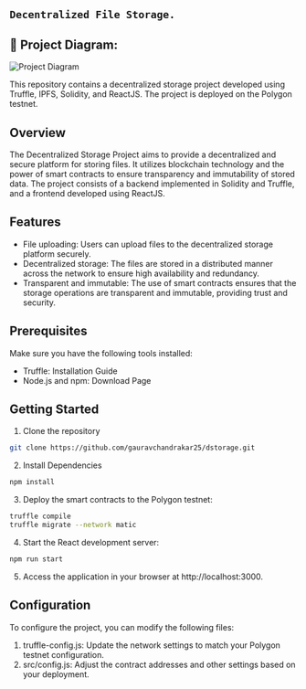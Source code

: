 ## ``` Decentralized File Storage. ```


## 🔧 Project Diagram:
![Project Diagram](https://i.gyazo.com/2738ea6743a40036756b1b5714ab9fa8.png)


This repository contains a decentralized storage project developed using Truffle, IPFS, Solidity, and ReactJS. The project is deployed on the Polygon testnet.

## Overview
The Decentralized Storage Project aims to provide a decentralized and secure platform for storing files. It utilizes blockchain technology and the power of smart contracts to ensure transparency and immutability of stored data. The project consists of a backend implemented in Solidity and Truffle, and a frontend developed using ReactJS.

## Features
- File uploading: Users can upload files to the decentralized storage platform securely.
- Decentralized storage: The files are stored in a distributed manner across the network to ensure high availability and redundancy.
- Transparent and immutable: The use of smart contracts ensures that the storage operations are transparent and immutable, providing trust and security.

## Prerequisites
Make sure you have the following tools installed:

- Truffle: Installation Guide
- Node.js and npm: Download Page

## Getting Started
1. Clone the repository

```bash
git clone https://github.com/gauravchandrakar25/dstorage.git
```

2. Install Dependencies
```bash
npm install
```
3. Deploy the smart contracts to the Polygon testnet:

```bash
truffle compile
truffle migrate --network matic
```
4. Start the React development server:
```bash
npm run start
```

5. Access the application in your browser at http://localhost:3000.

## Configuration
To configure the project, you can modify the following files:

1. truffle-config.js: Update the network settings to match your Polygon testnet configuration.
2. src/config.js: Adjust the contract addresses and other settings based on your deployment.
